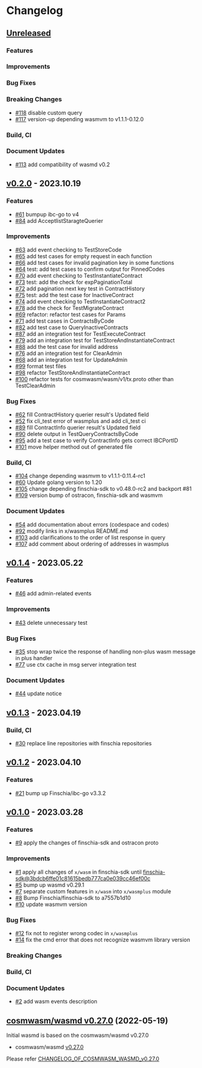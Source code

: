 # Changelog

## [Unreleased](https://github.com/Finschia/wasmd/compare/v0.2.0...HEAD)

### Features

### Improvements

### Bug Fixes

### Breaking Changes
* [\#118](https://github.com/Finschia/wasmd/pull/118) disable custom query
* [\#117](https://github.com/Finschia/wasmd/pull/117) version-up depending wasmvm to v1.1.1-0.12.0

### Build, CI

### Document Updates
* [\#113](https://github.com/Finschia/wasmd/pull/113) add compatibility of wasmd v0.2


## [v0.2.0](https://github.com/Finschia/wasmd/releases/tag/v0.2.0) - 2023.10.19

### Features
* [\#61](https://github.com/Finschia/wasmd/pull/61) bumpup ibc-go to v4
* [\#84](https://github.com/Finschia/wasmd/pull/84) add AcceptlistStaragteQuerier

### Improvements
* [\#63](https://github.com/Finschia/wasmd/pull/63) add event checking to TestStoreCode
* [\#65](https://github.com/Finschia/wasmd/pull/65) add test cases for empty request in each function
* [\#66](https://github.com/Finschia/wasmd/pull/66) add test cases for invalid pagination key in some functions
* [\#64](https://github.com/Finschia/wasmd/pull/64) test: add test cases to confirm output for PinnedCodes
* [\#70](https://github.com/Finschia/wasmd/pull/70) add event checking to TestInstantiateContract
* [\#73](https://github.com/Finschia/wasmd/pull/73) test: add the check for expPaginationTotal
* [\#72](https://github.com/Finschia/wasmd/pull/72) add pagination next key test in ContractHistory
* [\#75](https://github.com/Finschia/wasmd/pull/75) test: add the test case for InactiveContract
* [\#74](https://github.com/Finschia/wasmd/pull/74) add event checking to TestInstantiateContract2
* [\#78](https://github.com/Finschia/wasmd/pull/78) add the check for TestMigrateContract
* [\#69](https://github.com/Finschia/wasmd/pull/69) refactor: refactor test cases for Params
* [\#71](https://github.com/Finschia/wasmd/pull/71) add test cases in ContractsByCode
* [\#82](https://github.com/Finschia/wasmd/pull/82) add test case to QueryInactiveContracts
* [\#87](https://github.com/Finschia/wasmd/pull/87) add an integration test for TestExecuteContract
* [\#79](https://github.com/Finschia/wasmd/pull/79) add an integration test for TestStoreAndInstantiateContract
* [\#88](https://github.com/Finschia/wasmd/pull/88) add the test case for invalid address
* [\#76](https://github.com/Finschia/wasmd/pull/76) add an integration test for ClearAdmin
* [\#68](https://github.com/Finschia/wasmd/pull/68) add an integration test for UpdateAdmin
* [\#99](https://github.com/Finschia/wasmd/pull/99) format test files
* [\#98](https://github.com/Finschia/wasmd/pull/98) refactor TestStoreAndInstantiateContract
* [\#100](https://github.com/Finschia/wasmd/pull/100) refactor tests for cosmwasm/wasm/v1/tx.proto other than TestClearAdmin

### Bug Fixes
* [\#62](https://github.com/Finschia/wasmd/pull/62) fill ContractHistory querier result's Updated field
* [\#52](https://github.com/Finschia/wasmd/pull/52) fix cli_test error of wasmplus and add cli_test ci
* [\#89](https://github.com/Finschia/wasmd/pull/89) fill ContractInfo querier result's Updated field
* [\#90](https://github.com/Finschia/wasmd/pull/90) delete output in TestQueryContractsByCode
* [\#95](https://github.com/Finschia/wasmd/pull/95) add a test case to verify ContractInfo gets correct IBCPortID
* [\#101](https://github.com/Finschia/wasmd/pull/101) move helper method out of generated file

### Build, CI
* [\#104](https://github.com/Finschia/wasmd/pull/104) change depending wasmvm to v1.1.1-0.11.4-rc1
* [\#60](https://github.com/Finschia/wasmd/pull/60) Update golang version to 1.20
* [\#105](https://github.com/Finschia/wasmd/pull/105) change depending finschia-sdk to v0.48.0-rc2 and backport #81
* [\#109](https://github.com/Finschia/wasmd/pull/109) version bump of ostracon, finschia-sdk and wasmvm

### Document Updates
* [\#54](https://github.com/Finschia/wasmd/pull/54) add documentation about errors (codespace and codes)
* [\#92](https://github.com/Finschia/wasmd/pull/92) modify links in x/wasmplus README.md
* [\#103](https://github.com/Finschia/wasmd/pull/103) add clarifications to the order of list response in query
* [\#107](https://github.com/Finschia/wasmd/pull/107) add comment about ordering of addresses in wasmplus


## [v0.1.4](https://github.com/Finschia/wasmd/releases/tag/v0.1.4) - 2023.05.22

### Features
* [\#46](https://github.com/Finschia/wasmd/pull/46) add admin-related events

### Improvements
* [\#43](https://github.com/Finschia/wasmd/pull/43) delete unnecessary test

### Bug Fixes
* [\#35](https://github.com/Finschia/wasmd/pull/35) stop wrap twice the response of handling non-plus wasm message in plus handler
* [\#77](https://github.com/Finschia/wasmd/pull/77) use ctx cache in msg server integration test

### Document Updates
* [\#44](https://github.com/Finschia/wasmd/pull/44) update notice


## [v0.1.3](https://github.com/Finschia/wasmd/releases/tag/v0.1.3) - 2023.04.19

### Build, CI
* [\#30](https://github.com/Finschia/wasmd/pull/30) replace line repositories with finschia repositories


## [v0.1.2](https://github.com/Finschia/wasmd/releases/tag/v0.1.2) - 2023.04.10

### Features
* [\#21](https://github.com/Finschia/wasmd/pull/21) bump up Finschia/ibc-go v3.3.2


## [v0.1.0](https://github.com/Finschia/wasmd/releases/tag/v0.1.0) - 2023.03.28

### Features
* [\#9](https://github.com/Finschia/wasmd/pull/9) apply the changes of finschia-sdk and ostracon proto

### Improvements
* [\#1](https://github.com/Finschia/wasmd/pull/1) apply all changes of `x/wasm` in finschia-sdk until [finschia-sdk@3bdcb6ffe01c81615bedb777ca0e039cc46ef00c](https://github.com/Finschia/finschia-sdk/tree/3bdcb6ffe01c81615bedb777ca0e039cc46ef00c)
* [\#5](https://github.com/Finschia/wasmd/pull/5) bump up wasmd v0.29.1
* [\#7](https://github.com/Finschia/wasmd/pull/7) separate custom features in `x/wasm` into `x/wasmplus` module
* [\#8](https://github.com/Finschia/wasmd/pull/8) Bump Finschia/finschia-sdk to a7557b1d10
* [\#10](https://github.com/Finschia/wasmd/pull/10) update wasmvm version

### Bug Fixes
* [\#12](https://github.com/Finschia/wasmd/pull/12) fix not to register wrong codec in `x/wasmplus`
* [\#14](https://github.com/Finschia/wasmd/pull/14) fix the cmd error that does not recognize wasmvm library version

### Breaking Changes

### Build, CI

### Document Updates
* [\#2](https://github.com/Finschia/wasmd/pull/2) add wasm events description


## [cosmwasm/wasmd v0.27.0](https://github.com/CosmWasm/wasmd/blob/v0.27.0/CHANGELOG.md) (2022-05-19)
Initial wasmd is based on the cosmwasm/wasmd v0.27.0

* cosmwasm/wasmd [v0.27.0](https://github.com/CosmWasm/wasmd/releases/tag/v0.27.0)

Please refer [CHANGELOG_OF_COSMWASM_WASMD_v0.27.0](https://github.com/CosmWasm/wasmd/blob/v0.27.0/CHANGELOG.md)
